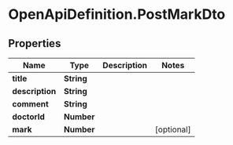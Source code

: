 # OpenApiDefinition.PostMarkDto

## Properties

Name | Type | Description | Notes
------------ | ------------- | ------------- | -------------
**title** | **String** |  | 
**description** | **String** |  | 
**comment** | **String** |  | 
**doctorId** | **Number** |  | 
**mark** | **Number** |  | [optional] 


